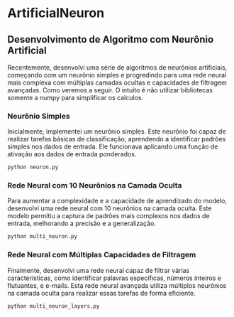 # ArtificialNeuron

## Desenvolvimento de Algoritmo com Neurônio Artificial
Recentemente, desenvolvi uma série de algoritmos de neurônios artificiais, começando com um neurônio simples e progredindo para uma rede neural mais complexa com múltiplas camadas ocultas e capacidades de filtragem avançadas. Como veremos a seguir. O intuito é não utilizar bibliotecas somente a numpy para simplificar os calculos.


### Neurônio Simples
Inicialmente, implementei um neurônio simples. Este neurônio foi capaz de realizar tarefas básicas de classificação, aprendendo a identificar padrões simples nos dados de entrada. Ele funcionava aplicando uma função de ativação aos dados de entrada ponderados.

```bash
python neuron.py
```

### Rede Neural com 10 Neurônios na Camada Oculta
Para aumentar a complexidade e a capacidade de aprendizado do modelo, desenvolvi uma rede neural com 10 neurônios na camada oculta. Este modelo permitiu a captura de padrões mais complexos nos dados de entrada, melhorando a precisão e a generalização.

```bash
python multi_neuron.py
```

### Rede Neural com Múltiplas Capacidades de Filtragem
Finalmente, desenvolvi uma rede neural capaz de filtrar várias características, como identificar palavras específicas, números inteiros e flutuantes, e e-mails. Esta rede neural avançada utiliza múltiplos neurônios na camada oculta para realizar essas tarefas de forma eficiente.

```bash
python multi_neuron_layers.py
```
